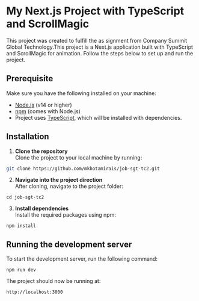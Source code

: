 # My Next.js Project with TypeScript and ScrollMagic

This project was created to fulfill the as signment from Company Summit Global Technology.This project is a Next.js application built with TypeScript and ScrollMagic for animation. Follow the steps below to set up and run the project.


## Prerequisite
Make sure you have the following installed on your machine:
- [Node.js](https://nodejs.org/en/) (v14 or higher)
- [npm](https://www.npmjs.com/get-npm) (comes with Node.js)
- Project uses [TypeScript](https://www.typescriptlang.org/), which will be installed with dependencies.

## Installation
1. **Clone the repository**   
Clone the project to your local machine by running:

  ```bash
  git clone https://github.com/mkhotamirais/job-sgt-tc2.git
  ```
2. **Navigate into the project direction**  
After cloning, navigate to the project folder:

  ```
  cd job-sgt-tc2
  ```
3. **Install dependencies**   
Install the required packages using npm:
  ```
  npm install
  ```

## Running the development server   
To start the development server, run the following command:

  ```
  npm run dev
  ```
The project should now be running at:

  ```
  http://localhost:3000
  ```
